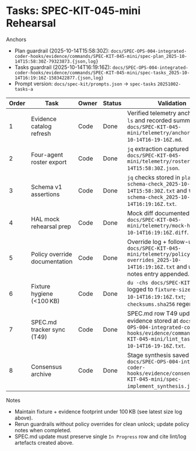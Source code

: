 # Tasks: SPEC-KIT-045-mini Rehearsal

Anchors
- Plan guardrail (2025-10-14T15:58:30Z): `docs/SPEC-OPS-004-integrated-coder-hooks/evidence/commands/SPEC-KIT-045-mini/spec-plan_2025-10-14T15:58:30Z-79323873.{json,log}`
- Tasks guardrail (2025-10-14T16:19:16Z): `docs/SPEC-OPS-004-integrated-coder-hooks/evidence/commands/SPEC-KIT-045-mini/spec-tasks_2025-10-14T16:19:16Z-1583422877.{json,log}`
- Prompt version: `docs/spec-kit/prompts.json` → `spec-tasks` `20251002-tasks-a`

| Order | Task | Owner | Status | Validation |
| --- | --- | --- | --- | --- |
| 1 | Evidence catalog refresh | Code | Done | Verified telemetry anchors with `ls` and recorded summary in `docs/SPEC-KIT-045-mini/telemetry/anchors_2025-10-14T16-19-16Z.md`. |
| 2 | Four-agent roster export | Code | Done | `jq` extraction captured roster -> `docs/SPEC-KIT-045-mini/telemetry/roster_2025-10-14T15:58:30Z.json`. |
| 3 | Schema v1 assertions | Code | Done | `jq` checks stored in `plan-schema-check_2025-10-14T15:58:30Z.txt` and `tasks-schema-check_2025-10-14T16:19:16Z.txt`. |
| 4 | HAL mock rehearsal prep | Code | Done | Mock diff documented at `docs/SPEC-KIT-045-mini/telemetry/mock-hal_2025-10-14T16:19:16Z.diff`. |
| 5 | Policy override documentation | Code | Done | Override log + follow-ups in `docs/SPEC-KIT-045-mini/telemetry/policy-overrides_2025-10-14T16:19:16Z.txt` and unlock-notes entry appended. |
| 6 | Fixture hygiene (<100 KB) | Code | Done | `du -chs docs/SPEC-KIT-045-mini` logged to `fixture-size_2025-10-14T16:19:16Z.txt`; `checksums.sha256` regenerated. |
| 7 | SPEC.md tracker sync (T49) | Code | Done | SPEC.md row T49 updated; lint evidence stored at `docs/SPEC-OPS-004-integrated-coder-hooks/evidence/commands/SPEC-KIT-045-mini/lint_tasks_2025-10-14T16-19-16Z.txt`. |
| 8 | Consensus archive | Code | Done | Stage synthesis saved to `docs/SPEC-OPS-004-integrated-coder-hooks/evidence/consensus/SPEC-KIT-045-mini/spec-implement_synthesis.json`. |

Notes
- Maintain fixture + evidence footprint under 100 KB (see latest size log above).
- Rerun guardrails without policy overrides for clean unlock; update policy notes when completed.
- SPEC.md update must preserve single `In Progress` row and cite lint/log artefacts created above.
